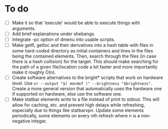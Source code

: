 # To do
- [ ] Make it so that 'execute' would be able to execute things with arguments.
- [ ] Add brief explanations under shebangs.
- [ ] Integrate -pc option of dmenu into usable scripts.
- [ ] Make getfl, getloc and their derivatives into a hash table with files in some hard-coded directory as initial containers and lines in the files being the contained elements. Then, search through the files (in case there is a hash collision) for the target. This should make searching for the path of a given file/location code a bit faster and more importantly make it roughly O(n).
- [ ] Create software alternatives to the bright\* scripts that work on hardware level. Use `xr --output "$( mondef )" --brightness "$brightness"`. Create a more general version that automatically uses the hardware one if supported on hardware, else use the software one.
- [ ] Make statbar elements write to a file instead of print to stdout. This will allow for caching, etc. and prevent high delays while refreshing, especially due to things like statbarvpn. Update some elements periodically, some elements on every nth refresh where n is a non-negative integer.
